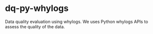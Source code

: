 # dq-py-whylogs
Data quality evaluation using whylogs. We uses Python whylogs APIs to assess the quality of the data.
